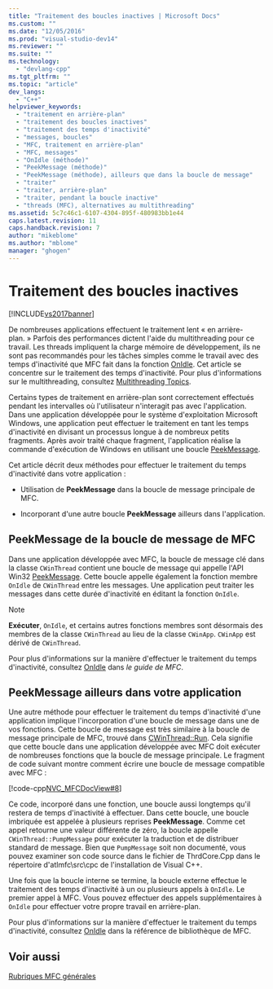 ```yaml
---
title: "Traitement des boucles inactives | Microsoft Docs"
ms.custom: ""
ms.date: "12/05/2016"
ms.prod: "visual-studio-dev14"
ms.reviewer: ""
ms.suite: ""
ms.technology: 
  - "devlang-cpp"
ms.tgt_pltfrm: ""
ms.topic: "article"
dev_langs: 
  - "C++"
helpviewer_keywords: 
  - "traitement en arrière-plan"
  - "traitement des boucles inactives"
  - "traitement des temps d'inactivité"
  - "messages, boucles"
  - "MFC, traitement en arrière-plan"
  - "MFC, messages"
  - "OnIdle (méthode)"
  - "PeekMessage (méthode)"
  - "PeekMessage (méthode), ailleurs que dans la boucle de message"
  - "traiter"
  - "traiter, arrière-plan"
  - "traiter, pendant la boucle inactive"
  - "threads (MFC), alternatives au multithreading"
ms.assetid: 5c7c46c1-6107-4304-895f-480983bb1e44
caps.latest.revision: 11
caps.handback.revision: 7
author: "mikeblome"
ms.author: "mblome"
manager: "ghogen"
---
```

# Traitement des boucles inactives
[!INCLUDE[vs2017banner](../assembler/inline/includes/vs2017banner.md)]

De nombreuses applications effectuent le traitement lent « en arrière\-plan. » Parfois des performances dictent l'aide du multithreading pour ce travail.  Les threads impliquent la charge mémoire de développement, ils ne sont pas recommandés pour les tâches simples comme le travail avec des temps d'inactivité que MFC fait dans la fonction [OnIdle](../Topic/CWinThread::OnIdle.md).  Cet article se concentre sur le traitement des temps d'inactivité.  Pour plus d'informations sur le multithreading, consultez [Multithreading Topics](../parallel/multithreading-support-for-older-code-visual-cpp.md).  
  
 Certains types de traitement en arrière\-plan sont correctement effectués pendant les intervalles où l'utilisateur n'interagit pas avec l'application.  Dans une application développée pour le système d'exploitation Microsoft Windows, une application peut effectuer le traitement en tant les temps d'inactivité en divisant un processus longue à de nombreux petits fragments.  Après avoir traité chaque fragment, l'application réalise la commande d'exécution de Windows en utilisant une boucle [PeekMessage](http://msdn.microsoft.com/library/windows/desktop/ms644943).  
  
 Cet article décrit deux méthodes pour effectuer le traitement du temps d'inactivité dans votre application :  
  
-   Utilisation de **PeekMessage** dans la boucle de message principale de MFC.  
  
-   Incorporant d'une autre boucle **PeekMessage** ailleurs dans l'application.  
  
##  <a name="_core_peekmessage_in_the_mfc_message_loop"></a> PeekMessage de la boucle de message de MFC  
 Dans une application développée avec MFC, la boucle de message clé dans la classe `CWinThread` contient une boucle de message qui appelle l'API Win32 [PeekMessage](http://msdn.microsoft.com/library/windows/desktop/ms644943).  Cette boucle appelle également la fonction membre `OnIdle` de `CWinThread` entre les messages.  Une application peut traiter les messages dans cette durée d'inactivité en éditant la fonction `OnIdle`.  
  
> [!NOTE]
>  **Exécuter**, `OnIdle`, et certains autres fonctions membres sont désormais des membres de la classe `CWinThread` au lieu de la classe `CWinApp`.  `CWinApp` est dérivé de `CWinThread`.  
  
 Pour plus d'informations sur la manière d'effectuer le traitement du temps d'inactivité, consultez [OnIdle](../Topic/CWinThread::OnIdle.md) dans *le guide de MFC*.  
  
##  <a name="_core_peekmessage_elsewhere_in_your_application"></a> PeekMessage ailleurs dans votre application  
 Une autre méthode pour effectuer le traitement du temps d'inactivité d'une application implique l'incorporation d'une boucle de message dans une de vos fonctions.  Cette boucle de message est très similaire à la boucle de message principale de MFC, trouvé dans [CWinThread::Run](../Topic/CWinThread::Run.md).  Cela signifie que cette boucle dans une application développée avec MFC doit exécuter de nombreuses fonctions que la boucle de message principale.  Le fragment de code suivant montre comment écrire une boucle de message compatible avec MFC :  
  
 [!code-cpp[NVC_MFCDocView#8](../mfc/codesnippet/CPP/idle-loop-processing_1.cpp)]  
  
 Ce code, incorporé dans une fonction, une boucle aussi longtemps qu'il restera de temps d'inactivité à effectuer.  Dans cette boucle, une boucle imbriquée est appelée à plusieurs reprises **PeekMessage**.  Comme cet appel retourne une valeur différente de zéro, la boucle appelle `CWinThread::PumpMessage` pour exécuter la traduction et de distribuer standard de message.  Bien que `PumpMessage` soit non documenté, vous pouvez examiner son code source dans le fichier de ThrdCore.Cpp dans le répertoire d'atlmfc\\src\\cpc de l'installation de Visual C\+\+.  
  
 Une fois que la boucle interne se termine, la boucle externe effectue le traitement des temps d'inactivité à un ou plusieurs appels à `OnIdle`.  Le premier appel à MFC.  Vous pouvez effectuer des appels supplémentaires à `OnIdle` pour effectuer votre propre travail en arrière\-plan.  
  
 Pour plus d'informations sur la manière d'effectuer le traitement du temps d'inactivité, consultez [OnIdle](../Topic/CWinThread::OnIdle.md) dans la référence de bibliothèque de MFC.  
  
## Voir aussi  
 [Rubriques MFC générales](../mfc/general-mfc-topics.md)